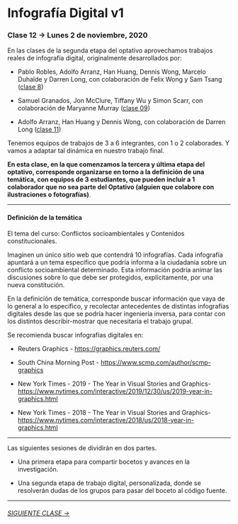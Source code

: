 # Infografía Digital v1

### Clase 12 → Lunes 2 de noviembre, 2020

En las clases de la segunda etapa del optativo aprovechamos trabajos reales de infografía digital, originalmente desarrollados por: 

- Pablo Robles, Adolfo Arranz, Han Huang, Dennis Wong, Marcelo Duhalde y Darren Long, con colaboración de Felix Wong y Sam Tsang ([clase 8](https://github.com/profesorfaco/dno075-2020/tree/gh-pages/clase-08))

- Samuel Granados, Jon McClure, Tiffany Wu y Simon Scarr, con colaboración de Maryanne Murray ([clase 09](https://github.com/profesorfaco/dno075-2020/tree/gh-pages/clase-09))

- Adolfo Arranz, Han Huang y Dennis Wong, con colaboración de Darren Long ([clase 11](https://github.com/profesorfaco/dno075-2020/tree/gh-pages/clase-11))

Tenemos equipos de trabajos de 3 a 6 integrantes, con 1 o 2 colaborades. Y vamos a adaptar tal dinámica en nuestro trabajo final. 

**En esta clase, en la que comenzamos la tercera y última etapa del optativo, corresponde organizarse en torno a la definición de una temática, con equipos de 3 estudiantes, que pueden incluir a 1 colaborador que no sea parte del Optativo (alguien que colabore con ilustraciones o fotografías)**.

- - - - - 

#### Definición de la temática

El tema del curso: Conflictos socioambientales y Contenidos constitucionales. 

Imaginen un único sitio web que contendrá 10 infografías. Cada infografía apuntará a un tema específico que podría informa a la ciudadanía sobre un conflicto socioambiental determinado. Esta información podría animar las discusiones sobre lo que debe ser protegidos, explícitamente, por una nueva constitución. 

En la definición de temática, corresponde buscar información que vaya de lo general a lo específico, y recolectar antecedentes de distintas infografías digitales desde las que se podría hacer ingeniería inversa, para contar con los distintos describir-mostrar que necesitaría el trabajo grupal.  

Se recomienda buscar infografías digitales en:

- Reuters Graphics - https://graphics.reuters.com/

- South China Morning Post - https://www.scmp.com/author/scmp-graphics

- New York Times - 2019 - The Year in Visual Stories and Graphics- https://www.nytimes.com/interactive/2019/12/30/us/2019-year-in-graphics.html

- New York Times - 2018 - The Year in Visual Stories and Graphics- https://www.nytimes.com/interactive/2018/us/2018-year-in-graphics.html

- - - - - - - - 

Las siguientes sesiones de dividirán en dos partes. 

- Una primera etapa para compartir bocetos y avances en la investigación.

- Una segunda etapa de trabajo digital, personalizada, donde se resolverán dudas de los grupos para pasar del boceto al código fuente.

- - - - - - - -

###### [SIGUIENTE CLASE →](https://github.com/profesorfaco/dno075-2020/tree/gh-pages/clase-13)
